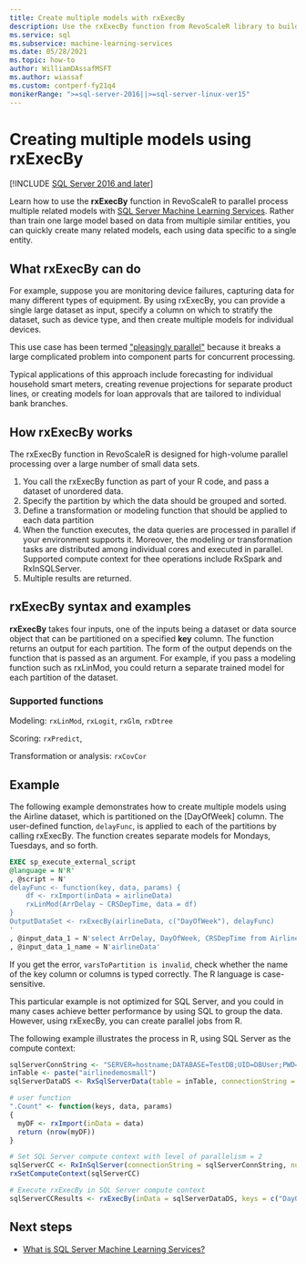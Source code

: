 ```yaml
---
title: Create multiple models with rxExecBy
description: Use the rxExecBy function from RevoScaleR library to build multiple mini models over machine data stored in SQL Server.
ms.service: sql
ms.subservice: machine-learning-services
ms.date: 05/28/2021
ms.topic: how-to
author: WilliamDAssafMSFT
ms.author: wiassaf
ms.custom: contperf-fy21q4
monikerRange: ">=sql-server-2016||>=sql-server-linux-ver15"
---
```

# Creating multiple models using rxExecBy
[!INCLUDE [SQL Server 2016 and later](../../includes/applies-to-version/sqlserver2016.md)]

Learn how to use the **rxExecBy** function in RevoScaleR to parallel process multiple related models with [SQL Server Machine Learning Services](../sql-server-machine-learning-services.md). Rather than train one large model based on data from multiple similar entities, you can quickly create many related models, each using data specific to a single entity.

## What rxExecBy can do

For example, suppose you are monitoring device failures, capturing data for many different types of equipment. By using rxExecBy, you can provide a single large dataset as input, specify a column on which to stratify the dataset, such as device type, and then create multiple models for individual devices.

This use case has been termed ["pleasingly parallel"](https://en.wikipedia.org/wiki/Embarrassingly_parallel) because it breaks a large complicated problem into component parts for concurrent processing.

Typical applications of this approach include forecasting for individual household smart meters, creating revenue projections for separate product lines, or creating models for loan approvals that are tailored to individual bank branches.

## How rxExecBy works

The rxExecBy function in RevoScaleR is designed for high-volume parallel processing over a large number of small data sets.

1. You call the rxExecBy function as part of your R code, and pass a dataset of unordered data.
2. Specify the partition by which the data should be grouped and sorted.
3. Define a transformation or modeling function that should be applied to each data partition
4. When the function executes, the data queries are processed in parallel if your environment supports it. Moreover, the modeling or transformation tasks are distributed among individual cores and executed in parallel. Supported compute context for thee operations include RxSpark and RxInSQLServer.
5. Multiple results are returned.

## rxExecBy syntax and examples

**rxExecBy** takes four inputs, one of the inputs being a dataset or data source object that can be partitioned on a specified **key** column. The function returns an output for each partition. The form of the output depends on the function that is passed as an argument. For example, if you pass a modeling function such as rxLinMod, you could return a separate trained model for each partition of the dataset.

### Supported functions

Modeling: `rxLinMod`, `rxLogit`, `rxGlm`, `rxDtree`

Scoring: `rxPredict`,

Transformation or analysis: `rxCovCor`

## Example

The following example demonstrates how to create multiple models using the Airline dataset, which is partitioned on the [DayOfWeek] column. The user-defined function, `delayFunc`, is applied to each of the partitions by calling rxExecBy. The function creates separate models for Mondays, Tuesdays, and so forth.

```sql
EXEC sp_execute_external_script
@language = N'R'
, @script = N'
delayFunc <- function(key, data, params) { 
    df <- rxImport(inData = airlineData) 
    rxLinMod(ArrDelay ~ CRSDepTime, data = df) 
} 
OutputDataSet <- rxExecBy(airlineData, c("DayOfWeek"), delayFunc)
'
, @input_data_1 = N'select ArrDelay, DayOfWeek, CRSDepTime from AirlineDemoSmall]'
, @input_data_1_name = N'airlineData'

```

If you get the error, `varsToPartition is invalid`, check whether the name of the key column or columns is typed correctly. The R language is case-sensitive.

This particular example is not optimized for SQL Server, and you could in many cases achieve better performance by using SQL to group the data. However, using rxExecBy, you can create parallel jobs from R.

The following example illustrates the process in R, using SQL Server as the compute context:

```R
sqlServerConnString <- "SERVER=hostname;DATABASE=TestDB;UID=DBUser;PWD=Password;"
inTable <- paste("airlinedemosmall")
sqlServerDataDS <- RxSqlServerData(table = inTable, connectionString = sqlServerConnString)

# user function
".Count" <- function(keys, data, params)
{
  myDF <- rxImport(inData = data)
  return (nrow(myDF))
}

# Set SQL Server compute context with level of parallelism = 2
sqlServerCC <- RxInSqlServer(connectionString = sqlServerConnString, numTasks = 4)
rxSetComputeContext(sqlServerCC)

# Execute rxExecBy in SQL Server compute context
sqlServerCCResults <- rxExecBy(inData = sqlServerDataDS, keys = c("DayOfWeek"), func = .Count)
```

## Next steps

+ [What is SQL Server Machine Learning Services?](../sql-server-machine-learning-services.md)
